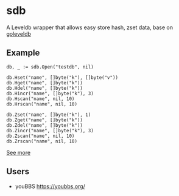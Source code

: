 # sdb
A Leveldb wrapper that allows easy store hash, zset data, base on [goleveldb](https://github.com/syndtr/goleveldb)

## Example

```
db, _ := sdb.Open("testdb", nil)

db.Hset("name", []byte("k"), []byte("v"))
db.Hget("name", []byte("k"))
db.Hdel("name", []byte("k"))
db.Hincr("name", []byte("k"), 3)
db.Hscan("name", nil, 10)
db.Hrscan("name", nil, 10)

db.Zset("name", []byte("k"), 1)
db.Zget("name", []byte("k"))
db.Zdel("name", []byte("k"))
db.Zincr("name", []byte("k"), 3)
db.Zscan("name", nil, 10)
db.Zrscan("name", nil, 10)
```

[See more](https://github.com/ego008/sdb/tree/master/example)

## Users

- youBBS https://youbbs.org/
